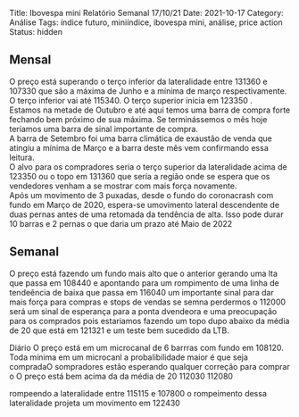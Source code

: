 Title: Ibovespa mini Relatório Semanal 17/10/21
Date: 2021-10-17
Category: Análise
Tags: índice futuro, miniíndice, ibovespa mini, análise, price action
Status: hidden


## Mensal 

O preço está superando o terço inferior da lateralidade entre 131360 e 107330 que são a máxima de Junho e a mínima de março respectivamente. O terço inferior vai até 115340. O terço superior inicia em 123350 .  
Estamos na metade de Outubro e até aqui  temos uma barra de compra forte fechando bem próximo de sua máxima. Se terminássemos o mês hoje teríamos uma barra de sinal importante de compra.  
A barra de Setembro foi uma barra climática de exaustão de venda que atingiu a mínima de Março e a barra deste mês vem confirmando essa leitura.  
O alvo para os compradores seria o terço superior da lateralidade acima de 123350 ou o topo  em 131360 que sería a região onde se espera que os vendedores venham a se mostrar com mais força novamente.  
Após um movimento de 3 puxadas, desde o fundo do coronacrash com fundo em Março de 2020, espera-se umovimento lateral descendente de duas pernas antes de uma retomada da tendência de alta. Isso pode durar 10 barras e 2 pernas o que daria um prazo até Maio de 2022
  
  ## Semanal
O preço está fazendo um fundo mais alto que o anterior gerando uma lta que passa em 108440
e apontando para um rompimento de uma  linha de tendeência de baixa que passa em 116040 um importante sinal para dar mais força para compras e stops de vendas 
se semna perdermos o 112000 será um sinal de esperança para a ponta dvendeora e uma preocupação para os comprados pois estariamos fazendo um topo dupo abaixo da média de 20 que está em 121321 e um teste bem sucedido da LTB.


Diário
O preço está em um microcanal de 6 barrras com fundo em 108120. Toda mínima em um microcanl a probalibilidade maior é que seja compradaO sompradores estão esperando qualquer correção para comprar o O preço está bem acima da da média de 20 112030 112080

rompeendo a lateralidade entre 115115 e 107800 o rompeimento dessa lateralidade projeta um movimento em 122430

